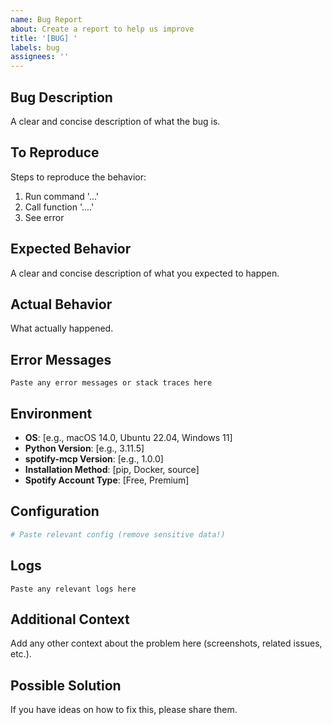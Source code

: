 ```yaml
---
name: Bug Report
about: Create a report to help us improve
title: '[BUG] '
labels: bug
assignees: ''
---
```


## Bug Description

A clear and concise description of what the bug is.

## To Reproduce

Steps to reproduce the behavior:

1. Run command '...'
2. Call function '....'
3. See error

## Expected Behavior

A clear and concise description of what you expected to happen.

## Actual Behavior

What actually happened.

## Error Messages

```
Paste any error messages or stack traces here
```

## Environment

- **OS**: [e.g., macOS 14.0, Ubuntu 22.04, Windows 11]
- **Python Version**: [e.g., 3.11.5]
- **spotify-mcp Version**: [e.g., 1.0.0]
- **Installation Method**: [pip, Docker, source]
- **Spotify Account Type**: [Free, Premium]

## Configuration

```toml
# Paste relevant config (remove sensitive data!)
```

## Logs

```
Paste any relevant logs here
```

## Additional Context

Add any other context about the problem here (screenshots, related issues, etc.).

## Possible Solution

If you have ideas on how to fix this, please share them.

